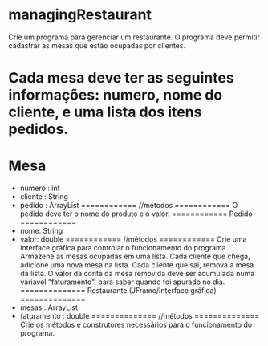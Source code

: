 # managingRestaurant

Crie um programa para gerenciar um restaurante.
O programa deve permitir cadastrar as mesas que estão ocupadas por clientes.

Cada mesa deve ter as seguintes informações: numero, nome do cliente, e uma lista dos itens pedidos.
============
Mesa
============
- numero : int
- cliente : String
- pedido : ArrayList<Pedido>
============
//métodos
============
O pedido deve ter o nome do produto e o valor.
============
Pedido
============
- nome: String
- valor: double
============
//métodos
============
Crie uma interface gráfica para controlar o funcionamento do programa. Armazene as mesas ocupadas em uma lista.
Cada cliente que chega, adicione uma nova mesa na lista. Cada cliente que sai, remova a mesa da lista. O valor da conta da mesa removida deve ser acumulada numa variável "faturamento", para saber quando foi apurado no dia.
==============
Restaurante         (JFrame/Interface gráfica)
==============
- mesas : ArrayList<Mesa>
- faturamento : double
==============
//métodos
==============
Crie os métodos e construtores necessários para o funcionamento do programa.
